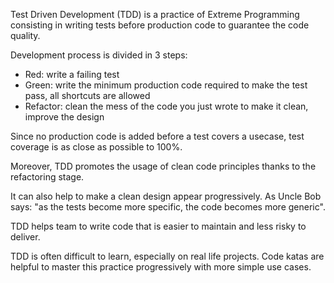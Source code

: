 Test Driven Development (TDD) is a practice of Extreme Programming consisting in writing tests before production code to guarantee the code quality.

Development process is divided in 3 steps:
- Red: write a failing test
- Green: write the minimum production code required to make the test pass, all shortcuts are allowed
- Refactor: clean the mess of the code you just wrote to make it clean, improve the design

Since no production code is added before a test covers a usecase, test coverage is as close as possible to 100%.

Moreover, TDD promotes the usage of clean code principles thanks to the refactoring stage.

It can also help to make a clean design appear progressively. As Uncle Bob says: "as the tests become more specific, the code becomes more generic".

TDD helps team to write code that is easier to maintain and less risky to deliver.

TDD is often difficult to learn, especially on real life projects. Code katas are helpful to master this practice progressively with more simple use cases.